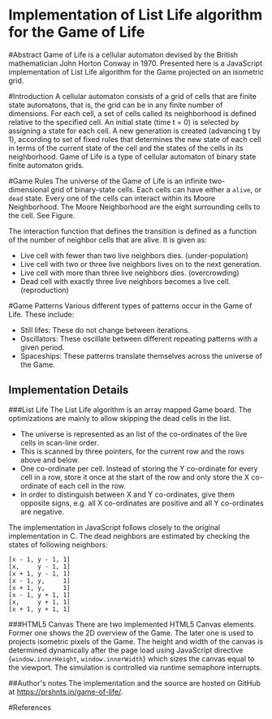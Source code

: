 Implementation of List Life algorithm for the Game of Life
====

#Abstract
Game of Life is a cellular automaton devised by the British mathematician John Horton Conway in 1970. Presented here is a JavaScript implementation of List Life algorithm for the Game projected on an isometric grid.

#Introduction
A cellular automaton consists of a grid of cells that are finite state automatons, that is, the grid can be in any finite number of dimensions. For each cell, a set of cells called its neighborhood is defined relative to the specified cell. An initial state (time t = 0) is selected by assigning a state for each cell. A new generation is created (advancing t by 1), according to set of fixed rules that determines the new state of each cell in terms of the current state of the cell and the states of the cells in its neighborhood.
Game of Life is a type of cellular automaton of binary state finite automaton grids.

#Game Rules
The universe of the Game of Life is an infinite two-dimensional grid of binary-state cells. Each cells can have either a `alive`, or `dead` state. Every one of the cells can interact within its Moore Neighborhood. The Moore Neighborhood are the eight surrounding cells to the cell. See Figure.

The interaction function that defines the transition is defined as a function of the number of neighbor cells that are alive. It is given as:

- Live cell with fewer than two live neighbors dies. (under-population)
- Live cell with two or three live neighbors lives on to the next generation.
- Live cell with more than three live neighbors dies. (overcrowding)
- Dead cell with exactly three live neighbors becomes a live cell. (reproduction)

#Game Patterns
Various different types of patterns occur in the Game of Life.
These include:

- Still lifes: These do not change between iterations.
- Oscillators: These oscillate between different repeating patterns with a given period.
- Spaceships: These patterns translate themselves across the universe of the Game.

## Implementation Details
###List Life
The List Life algorithm is an array mapped Game board. The optimizations are mainly to allow skipping the dead cells in the list.

- The universe is represented as an list of the co-ordinates of the live cells in scan-line order.
- This is scanned by three pointers, for the current row and the rows above and below.
- One co-ordinate per cell. Instead of storing the Y co-ordinate for every cell in a row, store it once at the start of the row and only store the X co-ordinate of each cell in the row.
- In order to distinguish between X and Y co-ordinates, give them opposite signs, e.g. all X co-ordinates are positive and all Y co-ordinates are negative.

The implementation in JavaScript follows closely to the original implementation in C. The dead neighbors are estimated by checking the states of following neighbors:

    [x - 1, y - 1, 1]
    [x,     y - 1, 1]
    [x + 1, y - 1, 1]
    [x - 1, y,     1]
    [x + 1, y,     1]
    [x - 1, y + 1, 1]
    [x,     y + 1, 1]
    [x + 1, y + 1, 1]

###HTML5 Canvas
There are two implemented HTML5 Canvas elements. Former one shows the 2D overview of the Game. The later one is used to projects isometric pixels of the Game.
The height and width of the canvas is determined dynamically after the page load using JavaScript directive {`window.innerHeight`, `window.innerWidth`} which sizes the canvas equal to the viewport.
The simulation is controlled via runtime semaphore interrupts.

##Author's notes
The implementation and the source are hosted on GitHub at https://prshnts.in/game-of-life/.

#References

